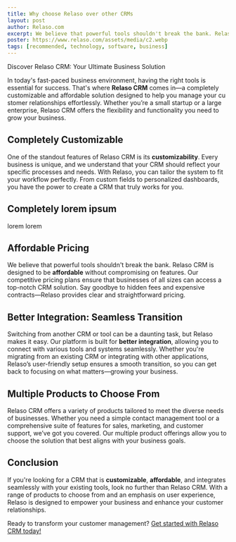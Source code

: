 ```yaml
---
title: Why choose Relaso over other CRMs
layout: post
author: Relaso.com
excerpt: We believe that powerful tools shouldn't break the bank. Relaso CRM is designed to be **affordable** without compromising on features. Our competitive pricing plans ensure that businesses of all sizes can access a top-notch CRM solution. Say goodbye to hidden fees and expensive contracts—Relaso provides clear and straightforward pricing.
poster: https://www.relaso.com/assets/media/c2.webp
tags: [recommended, technology, software, business]
---
```


Discover Relaso CRM: Your Ultimate Business Solution

In today's fast-paced business environment, having the right tools is essential for success. That's where **Relaso CRM** comes in—a completely customizable and affordable solution designed to help you manage your cu     stomer relationships effortlessly. Whether you’re a small startup or a large enterprise, Relaso CRM offers the flexibility and functionality you need to grow your business.

## Completely Customizable

One of the standout features of Relaso CRM is its **customizability**. Every business is unique, and we understand that your CRM should reflect your specific processes and needs. With Relaso, you can tailor the system to fit your workflow perfectly. From custom fields to personalized dashboards, you have the power to create a CRM that truly works for you.

## Completely lorem ipsum
lorem lorem

## Affordable Pricing

We believe that powerful tools shouldn't break the bank. Relaso CRM is designed to be **affordable** without compromising on features. Our competitive pricing plans ensure that businesses of all sizes can access a top-notch CRM solution. Say goodbye to hidden fees and expensive contracts—Relaso provides clear and straightforward pricing.

## Better Integration: Seamless Transition

Switching from another CRM or tool can be a daunting task, but Relaso makes it easy. Our platform is built for **better integration**, allowing you to connect with various tools and systems seamlessly. Whether you're migrating from an existing CRM or integrating with other applications, Relaso’s user-friendly setup ensures a smooth transition, so you can get back to focusing on what matters—growing your business.

## Multiple Products to Choose From

Relaso CRM offers a variety of products tailored to meet the diverse needs of businesses. Whether you need a simple contact management tool or a comprehensive suite of features for sales, marketing, and customer support, we’ve got you covered. Our multiple product offerings allow you to choose the solution that best aligns with your business goals.

## Conclusion

If you're looking for a CRM that is **customizable**, **affordable**, and integrates seamlessly with your existing tools, look no further than Relaso CRM. With a range of products to choose from and an emphasis on user experience, Relaso is designed to empower your business and enhance your customer relationships.

Ready to transform your customer management? [Get started with Relaso CRM today!](#)
